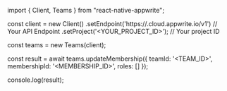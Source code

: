 import { Client, Teams } from "react-native-appwrite";

const client = new Client()
    .setEndpoint('https://<REGION>.cloud.appwrite.io/v1') // Your API Endpoint
    .setProject('<YOUR_PROJECT_ID>'); // Your project ID

const teams = new Teams(client);

const result = await teams.updateMembership({
    teamId: '<TEAM_ID>',
    membershipId: '<MEMBERSHIP_ID>',
    roles: []
});

console.log(result);
